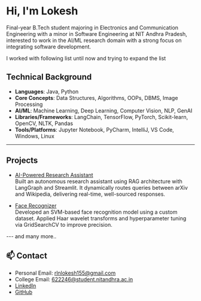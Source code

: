 #  Hi, I'm Lokesh

Final-year B.Tech student majoring in Electronics and Communication Engineering with a minor in Software Engineering at NIT Andhra Pradesh, interested to work in the AI/ML research domain with a strong focus on integrating software development.

I worked with following list until now and trying to expand the list
## Technical Background

- **Languages**: Java, Python  
- **Core Concepts**: Data Structures, Algorithms, OOPs, DBMS, Image Processing  
- **AI/ML**: Machine Learning, Deep Learning, Computer Vision, NLP, GenAI  
- **Libraries/Frameworks**: LangChain, TensorFlow, PyTorch, Scikit-learn, OpenCV, NLTK, Pandas  
- **Tools/Platforms**: Jupyter Notebook, PyCharm, IntelliJ, VS Code, Windows, Linux

---

## Projects

-  [AI-Powered Research Assistant](https://github.com/rlnlokesh/AI-Powered-Research-Assistant)  
  Built an autonomous research assistant using RAG architecture with LangGraph and Streamlit. It dynamically routes queries between arXiv and Wikipedia, delivering real-time, well-sourced responses.

-  [Face Recognizer](https://github.com/rlnlokesh/Face-Recogniser)  
  Developed an SVM-based face recognition model using a custom dataset. Applied Haar wavelet transforms and hyperparameter tuning via GridSearchCV to improve precision.

--- and many more..



## 📫 Contact

-  Personal Email: rlnlokesh155@gmail.com
-  College Email: 622246@student.nitandhra.ac.in
-  [LinkedIn](https://linkedin.com/in/rlnl)  
-  [GitHub](https://github.com/rlnlokesh)
